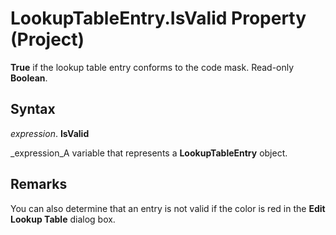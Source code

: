 
# LookupTableEntry.IsValid Property (Project)

 **True** if the lookup table entry conforms to the code mask. Read-only **Boolean**.


## Syntax

 _expression_. **IsValid**

 _expression_A variable that represents a  **LookupTableEntry** object.


## Remarks

 You can also determine that an entry is not valid if the color is red in the **Edit Lookup Table** dialog box.

